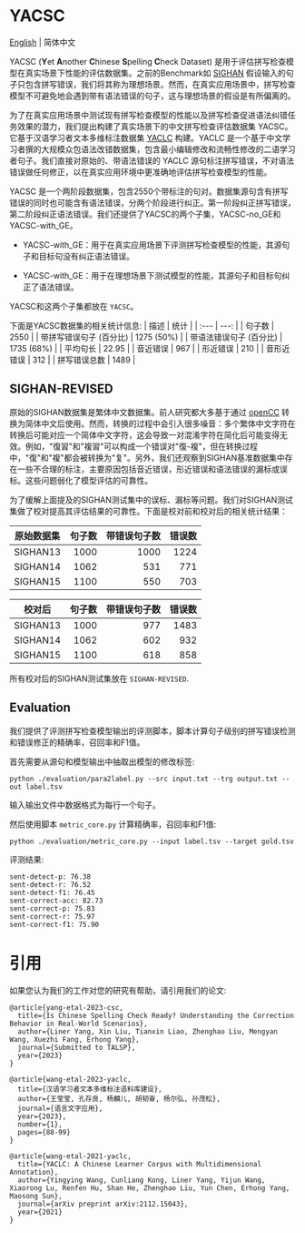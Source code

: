 # YACSC
[English](README.md) | 简体中文

YACSC (**Y**et **A**nother **C**hinese **S**pelling **C**heck Dataset) 是用于评估拼写检查模型在真实场景下性能的评估数据集。之前的Benchmark如 [SIGHAN](http://ir.itc.ntnu.edu.tw/lre/sighan8csc.html) 假设输入的句子只包含拼写错误，我们将其称为理想场景。然而，在真实应用场景中，拼写检查模型不可避免地会遇到带有语法错误的句子，这与理想场景的假设是有所偏离的。

为了在真实应用场景中测试现有拼写检查模型的性能以及拼写检查促进语法纠错任务效果的潜力，我们提出构建了真实场景下的中文拼写检查评估数据集 YACSC。它基于汉语学习者文本多维标注数据集 [YACLC](https://github.com/blcuicall/YACLC) 构建。YACLC 是一个基于中文学习者撰的大规模众包语法改错数据集，包含最小编辑修改和流畅性修改的二语学习者句子。我们直接对原始的、带语法错误的 YACLC 源句标注拼写错误，不对语法错误做任何修正，以在真实应用环境中更准确地评估拼写检查模型的性能。

YACSC 是一个两阶段数据集，包含2550个带标注的句对。数据集源句含有拼写错误的同时也可能含有语法错误，分两个阶段进行纠正。第一阶段纠正拼写错误，第二阶段纠正语法错误。我们还提供了YACSC的两个子集，YACSC-no\_GE和 YACSC-with\_GE。

- YACSC-with\_GE：用于在真实应用场景下评测拼写检查模型的性能，其源句子和目标句没有纠正语法错误。

- YACSC-with_GE：用于在理想场景下测试模型的性能，其源句子和目标句纠正了语法错误。

YACSC和这两个子集都放在 `YACSC`。

下面是YACSC数据集的相关统计信息:
| 描述 | 统计 |
| :--- | ---: |
| 句子数 | 2550 |
| 带拼写错误句子 (百分比) | 1275 (50\%) |
| 带语法错误句子 (百分比) | 1735 (68\%) |
| 平均句长 | 22.95 |
| 音近错误 | 967 |
| 形近错误 | 210   | 
| 音形近错误 | 312 |
| 拼写错误总数 | 1489 |

## SIGHAN-REVISED

原始的SIGHAN数据集是繁体中文数据集。前人研究都大多基于通过 [openCC](https://github.com/BYVoid/OpenCC) 转换为简体中文后使用。然而，转换的过程中会引入很多噪音：多个繁体中文字符在转换后可能对应一个简体中文字符，这会导致一对混淆字符在简化后可能变得无效。例如，"復習"和"複習"可以构成一个错误对"復-複"，但在转换过程中，"復"和"複"都会被转换为"复"。另外，我们还观察到SIGHAN基准数据集中存在一些不合理的标注，主要原因包括音近错误，形近错误和语法错误的漏标或误标。这些问题弱化了模型评估的可靠性。

为了缓解上面提及的SIGHAN测试集中的误标、漏标等问题。我们对SIGHAN测试集做了校对提高其评估结果的可靠性。下面是校对前和校对后的相关统计结果：

| 原始数据集 | 句子数 | 带错误句子数 | 错误数 |
| --- | ---: | ---: | ---: |
| SIGHAN13 | 1000 | 1000 | 1224 |
| SIGHAN14 | 1062 | 531 | 771 |
|SIGHAN15 | 1100 | 550 | 703 |
		
		 
| 校对后 | 句子数 | 带错误句子数 | 错误数 |
| --- | ---: | ---: | ---: |
| SIGHAN13 | 1000 | 977 | 1483 |
| SIGHAN14 | 1062 | 602 | 932 |
| SIGHAN15 | 1100 | 618 | 858 |

所有校对后的SIGHAN测试集放在 `SIGHAN-REVISED`.

## Evaluation

我们提供了评测拼写检查模型输出的评测脚本，脚本计算句子级别的拼写错误检测和错误修正的精确率，召回率和F1值。

首先需要从源句和模型输出中抽取出模型的修改标签:
```
python ./evaluation/para2label.py --src input.txt --trg output.txt --out label.tsv
```
输入输出文件中数据格式为每行一个句子。

然后使用脚本 `metric_core.py` 计算精确率，召回率和F1值:
```
python ./evaluation/metric_core.py --input label.tsv --target gold.tsv
```

评测结果:
```
sent-detect-p: 76.38
sent-detect-r: 76.52
sent-detect-f1: 76.45
sent-correct-acc: 82.73
sent-correct-p: 75.83
sent-correct-r: 75.97
sent-correct-f1: 75.90
```

# 引用

如果您认为我们的工作对您的研究有帮助，请引用我们的论文:

```
@article{yang-etal-2023-csc,
  title={Is Chinese Spelling Check Ready? Understanding the Correction Behavior in Real-World Scenarios},
  author={Liner Yang, Xin Liu, Tianxin Liao, Zhenghao Liu, Mengyan Wang, Xuezhi Fang, Erhong Yang},
  journal={Submitted to TALSP},
  year={2023}
}

@article{wang-etal-2023-yaclc,
  title={汉语学习者文本多维标注语料库建设},
  author={王莹莹, 孔存良, 杨麟儿, 胡韧奋, 杨尔弘, 孙茂松},
  journal={语言文字应用},
  year={2023},
  number={1},
  pages={88-99}
}

@article{wang-etal-2021-yaclc,
  title={YACLC: A Chinese Learner Corpus with Multidimensional Annotation},
  author={Yingying Wang, Cunliang Kong, Liner Yang, Yijun Wang, Xiaorong Lu, Renfen Hu, Shan He, Zhenghao Liu, Yun Chen, Erhong Yang, Maosong Sun},
  journal={arXiv preprint arXiv:2112.15043},
  year={2021}
}
```
